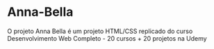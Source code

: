 # Anna-Bella
O projeto Anna Bella é um projeto HTML/CSS replicado do curso Desenvolvimento Web Completo - 20 cursos + 20 projetos na Udemy
